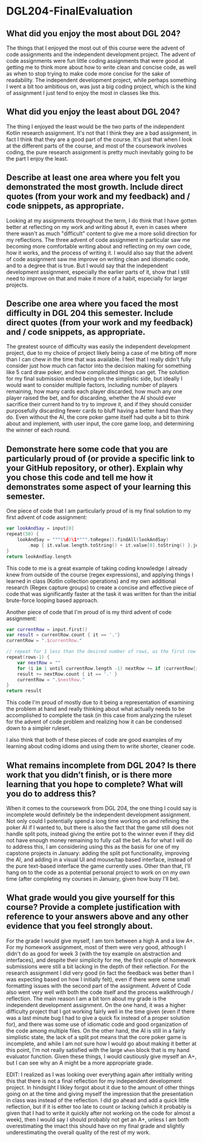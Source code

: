 # DGL204-FinalEvaluation

## What did you enjoy the most about DGL 204?
The things that I enjoyed the most out of this course were the advent of code assignments and the independent development project. The advent of code assignments were fun little coding assignments that were good at getting me to think more about how to write clean and concise code, as well as when to stop trying to make code more concise for the sake of readability. The independent development project, while perhaps something I went a bit too ambitious on, was just a big coding project, which is the kind of assignment I just tend to enjoy the most in classes like this.

## What did you enjoy the least about DGL 204?
The thing I enjoyed the least would be the two parts of the independent Kotlin research assignment. It's not that I think they are a bad assignment, in fact I think that they are a good part of the course. It's just that when I look at the different parts of the course, and most of the coursework involves coding, the pure research assignment is pretty much inevitably going to be the part I enjoy the least.

## Describe at least one area where you felt you demonstrated the most growth. Include direct quotes (from your work and my feedback) and / code snippets, as appropriate.
Looking at my assignments throughout the term, I do think that I have gotten better at reflecting on my work and writing about it, even in cases where there wasn't as much "difficult" content to give me a more solid direction for my reflections. The three advent of code assignment in particular saw me becoming more comfortable writing about and reflecting on my own code, how it works, and the process of writing it. I would also say that the advent of code assignment saw me improve on writing clean and idiomatic code, and to a degree that is true. But I would say that the independent development assignment, especially the earlier parts of it, show that I still need to improve on that and make it more of a habit, especially for larger projects.

## Describe one area where you faced the most difficulty in DGL 204 this semester. Include direct quotes (from your work and my feedback) and / code snippets, as appropriate.
The greatest source of difficulty was easily the independent development project, due to my choice of project likely being a case of me biting off more than I can chew in the time that was available. I feel that I really didn't fully consider just how much can factor into the decision making for something like 5 card draw poker, and how complicated things can get. The solution for my final submission ended being on the simplistic side, but ideally I would want to consider multiple factors, including number of players remaining, how many cards each player discarded, how much any one player raised the bet, and for discarding, whether the AI should ever sacrifice their current hand to try to improve it, and if they should consider purposefully discarding fewer cards to bluff having a better hand than they do. Even without the AI, the core poker game itself had quite a bit to think about and implement, with user input, the core game loop, and determining the winner of each round.

## Demonstrate here some code that you are particularly proud of (or provide a specific link to your GitHub repository, or other). Explain why you chose this code and tell me how it demonstrates some aspect of your learning this semester.
One piece of code that I am particularly proud of is my final solution to my first advent of code assignment:
```kotlin
var lookAndSay = input[0]
repeat(50) {
    lookAndSay = """(\d)\1*""".toRegex().findAll(lookAndSay)
        .map { it.value.length.toString() + it.value[0].toString() }.joinToString("")
}
return lookAndSay.length
```
This code to me is a great example of taking coding knowledge I already knew from outside of the course (regex expressions), and applying things I learned in class (Kotlin collection operations) and my own additional research (Regex capture groups) to create a concise and effective piece of code that was significantly faster at the task it was written for than the initial brute-force looping based approach.

Another piece of code that I'm proud of is my third advent of code assignment:
```kotlin
var currentRow = input.first()
var result = currentRow.count { it == '.'}
currentRow = ".$currentRow."

// repeat for 1 less than the desired number of rows, as the first row is provided
repeat(rows-1) {
    var nextRow = ""
    for (i in 1 until currentRow.length -1) nextRow += if (currentRow[i-1] == currentRow[i+1]) "." else "^"
    result += nextRow.count { it == '.' }
    currentRow = ".$nextRow."
}
return result
```
This code I'm proud of mostly due to it being a representation of examining the problem at hand and really thinking about what actually needs to be accomplished to complete the task (in this case from analyzing the ruleset for the advent of code problem and realizing how it can be condensed down to a simpler ruleset.

I also think that both of these pieces of code are good examples of my learning about coding idioms and using them to write shorter, cleaner code.

## What remains incomplete from DGL 204? Is there work that you didn’t finish, or is there more learning that you hope to complete? What will you do to address this?
When it comes to the coursework from DGL 204, the one thing I could say is incomplete would definitely be the independent development assignment. Not only could I potentially spend a long time working on and refining the poker AI if I wanted to, but there is also the fact that the game still does not handle split pots, instead giving the entire pot to the winner even if they did not have enough money remaining to fully call the bet. As for what I will do to address this, I am considering using this as the basis for one of my capstone projects in January: adding the split pot functionality, improving the AI, and adding in a visual UI and mouse/tap based interface, instead of the pure text-based interface the game currently uses. Other than that, I'll hang on to the code as a potential personal project to work on on my own time (after completing my courses in January, given how busy I'll be).

## What grade would you give yourself for this course? Provide a complete justification with reference to your answers above and any other evidence that you feel strongly about.
For the grade I would give myself, I am torn between a high A and a low A+. For my homework assignment, most of them were very good, although I didn't do as good for week 3 (with the toy example on abstraction and interfaces), and despite their simplicity for me, the first couple of homework submissions were still a bit lacking in the depth of their reflection. For the research assignment I did very good (in fact the feedback was better than I was expecting based on how I initially felt), even if there were some small formatting issues with the second part of the assignment. Advent of Code also went very well with both the code itself and the process walkthrough / reflection. The main reason I am a bit torn about my grade is the independent development assignment. On the one hand, it was a higher difficulty project that I got working fairly well in the time given (even if there was a last minute bug I had to give a quick fix instead of a proper solution for), and there was some use of idiomatic code and good organization of the code among multiple files. On the other hand, the AI is still in a fairly simplistic state, the lack of a split pot means that the core poker game is incomplete, and while I am not sure how I would go about making it better at this point, I'm not really satisfied with the large ```when``` block that is my hand evaluator function. Given these things, I would cautiously give myself an A+, but I can see why an A might be a more appropriate grade.

EDIT: I realized as I was looking over everything again after intitially writing this that there is not a final reflection for my independent development project. In hindsight I likley forgot about it due to the amount of other things going on at the time and giving myself the impression that the presentation in class was instead of the reflection. I did go ahead and add a quick little reflection, but if it is either too late to count or lacking (which it probably is given that I had to write it quickly after not working on the code for almost a week), then I would say I should probably not get an A+, unless I am both overestimating the imact this should have on my final grade and slightly underestimating the overall quality of the rest of my work.
